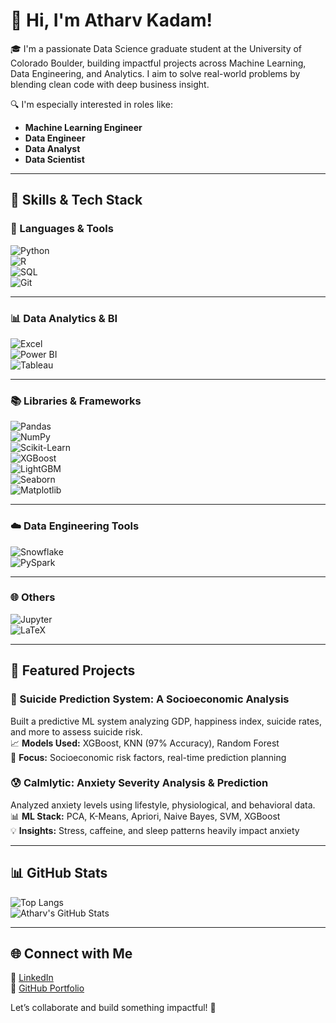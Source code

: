 # 👋 Hi, I'm Atharv Kadam!

🎓 I'm a passionate Data Science graduate student at the University of Colorado Boulder, building impactful projects across Machine Learning, Data Engineering, and Analytics. I aim to solve real-world problems by blending clean code with deep business insight.

🔍 I'm especially interested in roles like:
- **Machine Learning Engineer**
- **Data Engineer**
- **Data Analyst**
- **Data Scientist**

---

## 💼 Skills & Tech Stack

### 🧠 Languages & Tools  
![Python](https://img.shields.io/badge/Python-3776AB?style=for-the-badge&logo=python&logoColor=white)  
![R](https://img.shields.io/badge/R-276DC3?style=for-the-badge&logo=r&logoColor=white)  
![SQL](https://img.shields.io/badge/SQL-4479A1?style=for-the-badge&logo=postgresql&logoColor=white)  
![Git](https://img.shields.io/badge/Git-F05032?style=for-the-badge&logo=git&logoColor=white)

---

### 📊 Data Analytics & BI  
![Excel](https://img.shields.io/badge/Excel-217346?style=for-the-badge&logo=microsoft-excel&logoColor=white)  
![Power BI](https://img.shields.io/badge/Power%20BI-F2C811?style=for-the-badge&logo=powerbi&logoColor=black)  
![Tableau](https://img.shields.io/badge/Tableau-E97627?style=for-the-badge&logo=tableau&logoColor=white)

---

### 📚 Libraries & Frameworks  
![Pandas](https://img.shields.io/badge/Pandas-150458?style=for-the-badge&logo=pandas&logoColor=white)  
![NumPy](https://img.shields.io/badge/NumPy-013243?style=for-the-badge&logo=numpy&logoColor=white)  
![Scikit-Learn](https://img.shields.io/badge/Scikit--Learn-F7931E?style=for-the-badge&logo=scikit-learn&logoColor=white)  
![XGBoost](https://img.shields.io/badge/XGBoost-FF6600?style=for-the-badge&logo=data:image/svg+xml;base64,&logoColor=white)  
![LightGBM](https://img.shields.io/badge/LightGBM-8BC34A?style=for-the-badge&logo=lightgbm&logoColor=white)  
![Seaborn](https://img.shields.io/badge/Seaborn-3776AB?style=for-the-badge&logoColor=white)  
![Matplotlib](https://img.shields.io/badge/Matplotlib-11557C?style=for-the-badge&logo=matplotlib&logoColor=white)

---

### ☁️ Data Engineering Tools  
![Snowflake](https://img.shields.io/badge/Snowflake-56B9E9?style=for-the-badge&logo=snowflake&logoColor=white)  
![PySpark](https://img.shields.io/badge/PySpark-E25A1C?style=for-the-badge&logo=apache-spark&logoColor=white)

---

### 🌐 Others  
![Jupyter](https://img.shields.io/badge/Jupyter-F37626?style=for-the-badge&logo=jupyter&logoColor=white)  
![LaTeX](https://img.shields.io/badge/LaTeX-008080?style=for-the-badge&logo=latex&logoColor=white)


---

## 🚀 Featured Projects

### 🧠 Suicide Prediction System: A Socioeconomic Analysis
Built a predictive ML system analyzing GDP, happiness index, suicide rates, and more to assess suicide risk.  
📈 **Models Used:** XGBoost, KNN (97% Accuracy), Random Forest  
🔬 **Focus:** Socioeconomic risk factors, real-time prediction planning  

### 😰 Calmlytic: Anxiety Severity Analysis & Prediction  
Analyzed anxiety levels using lifestyle, physiological, and behavioral data.  
📊 **ML Stack:** PCA, K-Means, Apriori, Naive Bayes, SVM, XGBoost  
💡 **Insights:** Stress, caffeine, and sleep patterns heavily impact anxiety  

---

## 📊 GitHub Stats

![Top Langs](https://github-readme-stats.vercel.app/api/top-langs/?username=Athharv5&layout=compact&theme=default)  
![Atharv's GitHub Stats](https://github-readme-stats.vercel.app/api?username=Athharv5&show_icons=true&theme=default)

---

## 🌐 Connect with Me

🔗 [LinkedIn](https://www.linkedin.com/in/atharv-kadam/)  
📂 [GitHub Portfolio](https://github.com/AtharvKadammm)

Let’s collaborate and build something impactful! 🚀
